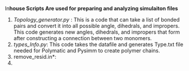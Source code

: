 In**house Scripts Are used for preparing and analyzing simulaiton files**

1. *Topology_generator.py* : This is a code that can take a list of bonded pairs and convert it into all possible angle, dihedrals, and impropers. This code generates new angles, dihedrals, and impropers that form after constructing a connection between two monomers.
2. *types_Info.py*: This code takes the datafile and generates Type.txt file needed for Polymatic and Pysimm to create polymer chains.
3. remove_resid.in*:
4. 

